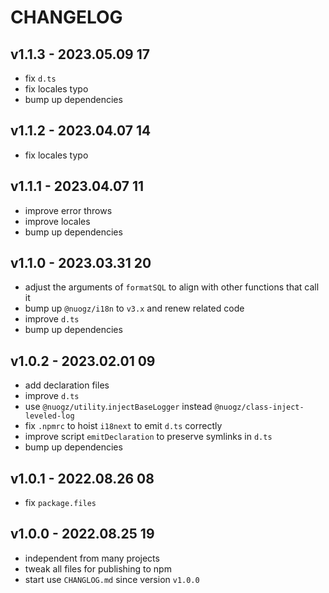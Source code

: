# CHANGELOG

## v1.1.3 - 2023.05.09 17
* fix `d.ts`
* fix locales typo
* bump up dependencies


## v1.1.2 - 2023.04.07 14
* fix locales typo


## v1.1.1 - 2023.04.07 11
* improve error throws
* improve locales
* bump up dependencies


## v1.1.0 - 2023.03.31 20
* adjust the arguments of `formatSQL` to align with other functions that call it
* bump up `@nuogz/i18n` to `v3.x` and renew related code
* improve `d.ts`
* bump up dependencies


## v1.0.2 - 2023.02.01 09
* add declaration files
* improve `d.ts`
* use `@nuogz/utility`.`injectBaseLogger` instead `@nuogz/class-inject-leveled-log`
* fix `.npmrc` to hoist `i18next` to emit `d.ts` correctly
* improve script `emitDeclaration` to preserve symlinks in `d.ts`
* bump up dependencies


## v1.0.1 - 2022.08.26 08
* fix `package.files`


## v1.0.0 - 2022.08.25 19
* independent from many projects
* tweak all files for publishing to npm
* start use `CHANGLOG.md` since version `v1.0.0`
